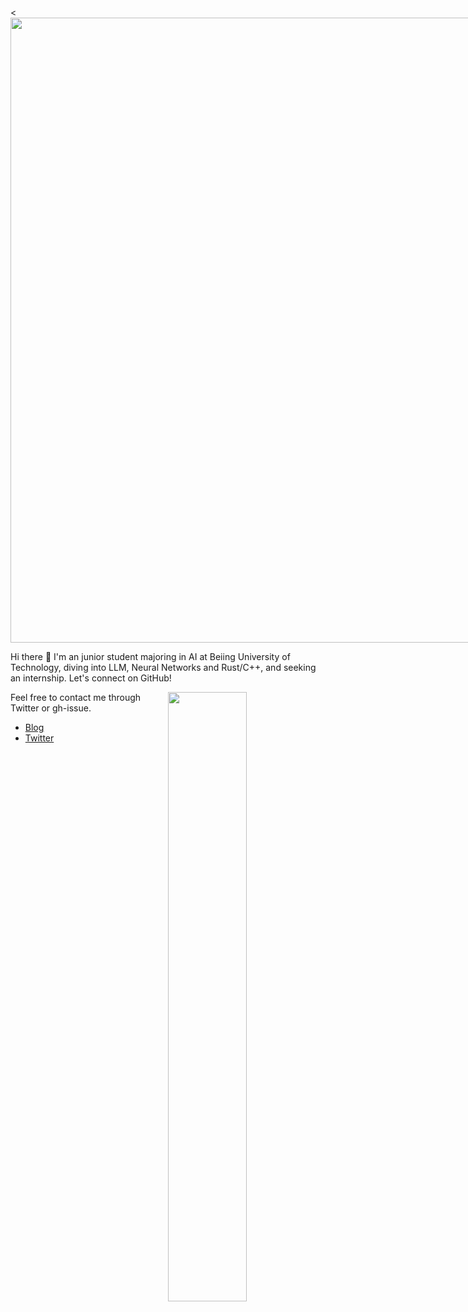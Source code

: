 <<img width="1000" src="/assets/nagi.gif" style="max-width: 150%; height: auto;"> 

Hi there 👋  I'm an junior student majoring in AI at Beiing University of Technology, diving into LLM, Neural Networks and Rust/C++, and seeking an internship. Let's connect on GitHub!

<a href="https://github.com/nagi-ovo?tab=repositories">
  <img align="right" src="https://gh-readme-stats-nagi.vercel.app/api?username=Nagi-ovo&show_icons=true&theme=transparent&hide_rank=true&hide_title=true&count_private=true&role=OWNER,COLLABORATOR" width="50%" />
</a>

Feel free to contact me through Twitter or gh-issue.

- [Blog](https://nagi.fun)
- [Twitter](https://twitter.com/Nag1ovo)

<!--
ORGANIZATION_MEMBER,
![Rust](https://img.shields.io/badge/Rust-000000?style=for-the-badge&logo=rust&logoColor=white)
![Python](https://img.shields.io/badge/python-3670A0?style=for-the-badge&logo=python&logoColor=ffdd54)
![C++](https://img.shields.io/badge/c++-%2300599C.svg?style=for-the-badge&logo=c%2B%2B&logoColor=white)
![JavaScript](https://img.shields.io/badge/javascript-%23323330.svg?style=for-the-badge&logo=javascript&logoColor=%23F7DF1E)
![React](https://img.shields.io/badge/react-%2320232a.svg?style=for-the-badge&logo=react&logoColor=%2361DAFB)
![Obsidian](https://img.shields.io/badge/Obsidian-%23483699.svg?style=for-the-badge&logo=obsidian&logoColor=white)
 <!-- ![Docker](https://img.shields.io/badge/docker-%230db7ed.svg?style=for-the-badge&logo=docker&logoColor=white)
-->


<div style="display:flex; flex-wrap:wrap; height: 200px;">
  <!--
  <img height="170" src="https://gh-readme-stats-nagi.vercel.app/api/top-langs/?username=Nagi-ovo&hide=css,scss,html,java,perl,jupyter%20notebook&layout=compact&langs_count=8&card_width=400" alt="Nagi-ovo's Language stats">
  <img height="170" src="https://gh-readme-stats-nagi.vercel.app/api?username=Nagi-ovo&show_icons=true&theme=transparent&count_private=true&role=OWNER,ORGANIZATION_MEMBER,COLLABORATOR" alt="Nagi's GitHub stats">
  -->
</div>

<!--
### I'm recently working on:</a>

 <div style="display: flex; flex-wrap: wrap; justify-content: space-around;">
  <a href="https://github.com/Open-BJUT/BJUT-Helper" style="flex: 0 0 48%;">
    <img align="center" src="https://github-readme-stats-git-main-nagi-ovo.vercel.app/api/pin/?username=Nagi-ovo&repo=BJUT-Helper" alt="BJUT-Helper">
  </a>
  <a href="https://github.com/Nagi-ovo/EZ4STU" style="flex: 0 0 48%;">
    <img align="center" src="https://github-readme-stats-git-main-nagi-ovo.vercel.app/api/pin/?username=Nagi-ovo&repo=EZ4STU" alt="EZ4STU">
  </a>  
  <a href="https://github.com/ytzfhqs/AAAMLP-CN" style="flex: 0 0 48%;">
    <img align="center" src="https://github-readme-stats-git-main-nagi-ovo.vercel.app/api/pin/?username=ytzfhqs&repo=AAAMLP-CN&show_owner=true" alt="ytzfhqs/AAAMLP-CN">
  </a>  
  <a href="https://github.com/Nagi-ovo/Cherno-CPP-Notes" style="flex: 0 0 48%;">
    <img align="center" src="https://github-readme-stats-git-main-nagi-ovo.vercel.app/api/pin/?username=Nagi-ovo&repo=Cherno-CPP-Notes"  alt="Nagi-ovo/Cherno-CPP-Notes">
  </a>  
</div>
-->

<!--START_SECTION:waka
![Code Time](http://img.shields.io/badge/Code%20Time-417%20hrs%2016%20mins-blue)

📊 **This Week I Spent My Time On** 

```text
💬 Programming Languages: 
Markdown                 51 mins             ██████████████████░░░░░░░   72.69 % 
C++                      5 mins              ██░░░░░░░░░░░░░░░░░░░░░░░   07.30 % 
Python                   5 mins              ██░░░░░░░░░░░░░░░░░░░░░░░   07.20 % 
C                        2 mins              █░░░░░░░░░░░░░░░░░░░░░░░░   02.87 % 
Other                    1 min               █░░░░░░░░░░░░░░░░░░░░░░░░   02.06 % 

🔥 Editors: 
Obsidian                 50 mins             ██████████████████░░░░░░░   70.23 % 
VS Code                  14 mins             █████░░░░░░░░░░░░░░░░░░░░   19.69 % 
CLion                    7 mins              ███░░░░░░░░░░░░░░░░░░░░░░   10.08 % 

💻 Operating System: 
Mac                      1 hr 11 mins        █████████████████████████   100.00 % 
```


 Last Updated on 12/01/2024 16:16:44 UTC
END_SECTION:waka-->


</div>








